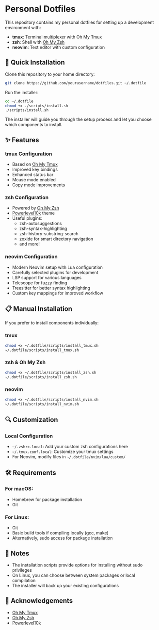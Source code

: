# Personal Dotfiles

This repository contains my personal dotfiles for setting up a development environment with:

- **tmux**: Terminal multiplexer with [Oh My Tmux](https://github.com/gpakosz/.tmux)
- **zsh**: Shell with [Oh My Zsh](https://github.com/ohmyzsh/ohmyzsh)
- **neovim**: Text editor with custom configuration

## 🔧 Quick Installation

Clone this repository to your home directory:

```bash
git clone https://github.com/yourusername/dotfiles.git ~/.dotfile
```

Run the installer:

```bash
cd ~/.dotfile
chmod +x ./scripts/install.sh
./scripts/install.sh
```

The installer will guide you through the setup process and let you choose which components to install.

## ✨ Features

### tmux Configuration
- Based on [Oh My Tmux](https://github.com/gpakosz/.tmux)
- Improved key bindings
- Enhanced status bar
- Mouse mode enabled
- Copy mode improvements

### zsh Configuration
- Powered by [Oh My Zsh](https://github.com/ohmyzsh/ohmyzsh)
- [Powerlevel10k](https://github.com/romkatv/powerlevel10k) theme
- Useful plugins:
  - zsh-autosuggestions
  - zsh-syntax-highlighting
  - zsh-history-substring-search
  - zoxide for smart directory navigation
  - and more!

### neovim Configuration
- Modern Neovim setup with Lua configuration
- Carefully selected plugins for development
- LSP support for various languages
- Telescope for fuzzy finding
- Treesitter for better syntax highlighting
- Custom key mappings for improved workflow

## 📋 Manual Installation

If you prefer to install components individually:

### tmux
```bash
chmod +x ~/.dotfile/scripts/install_tmux.sh
~/.dotfile/scripts/install_tmux.sh
```

### zsh & Oh My Zsh
```bash
chmod +x ~/.dotfile/scripts/install_zsh.sh
~/.dotfile/scripts/install_zsh.sh
```

### neovim
```bash
chmod +x ~/.dotfile/scripts/install_nvim.sh
~/.dotfile/scripts/install_nvim.sh
```

## 🔍 Customization

### Local Configuration
- `~/.zshrc.local`: Add your custom zsh configurations here
- `~/.tmux.conf.local`: Customize your tmux settings
- For Neovim, modify files in `~/.dotfile/nvim/lua/custom/`

## 🛠 Requirements

### For macOS:
- Homebrew for package installation
- Git

### For Linux:
- Git
- Basic build tools if compiling locally (gcc, make)
- Alternatively, sudo access for package installation

## 📝 Notes

- The installation scripts provide options for installing without sudo privileges
- On Linux, you can choose between system packages or local compilation
- The installer will back up your existing configurations

## 🙏 Acknowledgements

- [Oh My Tmux](https://github.com/gpakosz/.tmux)
- [Oh My Zsh](https://github.com/ohmyzsh/ohmyzsh)
- [Powerlevel10k](https://github.com/romkatv/powerlevel10k)